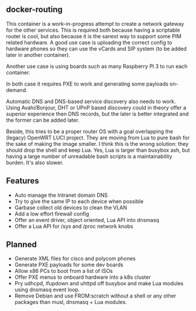 ## docker-routing

This container is a work-in-progress attempt to create a network
gateway for the other services. This is required both because
having a scriptable router is cool, but also because it is the
sanest way to support some PIM related hardware. A good use case
is uploading the correct config to hardware phones so they can
use the vCards and SIP system (to be added later in another
container).

Another use case is using boards such as many Raspberry PI 3 to
run each container.

In both case it requires PXE to work and generating some payloads
on-demand.

Automatic DNS and DNS-based service discovery also needs
to work.  Using Avahi/Bonjour, DHT or UPnP based discovery could
in theory offer a superior experience then DNS records, but the
later is better integrated and the former can be added later.

Beside, this tries to be a proper router OS with a goal overlapping
the (legacy) OpenWRT LUCI project. They are moving from Lua to pure
bash for the sake of making the image smaller. I think this is the
wrong solution: they should drop the shell and keep Lua. Yes, Lua
is larger than busybox ash, but having a large number of unreadable
bash scripts is a maintainability burden. It's also slower.

## Features

 * Auto manage the Intranet domain DNS
 * Try to give the same IP to each device when possible
 * Garbase collect old devices to clean the VLAN
 * Add a low effort firewall config
 * Offer an event driver, object oriented, Lua API into dnsmasq
 * Offer a Lua API for /sys and /proc network knobs
 
## Planned

 * Generate XML files for cisco and polycom phones
 * Generate PXE payloads for some dev boards
 * Allow x86 PCs to boot from a list of ISOs
 * Offer PXE menus to onboard hardware into a k8s cluster
 * Pry udhcpd, ifupdown and uhttpd off busybox and make
   Lua modules using dnsmasq event loop.
 * Remove Debian and use FROM:scratch without a shell or
   any other packages than musl, dnsmasq + Lua modules.
